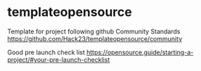 # templateopensource
Template for project following github Community Standards https://github.com/Hack23/templateopensource/community 

Good pre launch check list https://opensource.guide/starting-a-project/#your-pre-launch-checklist
